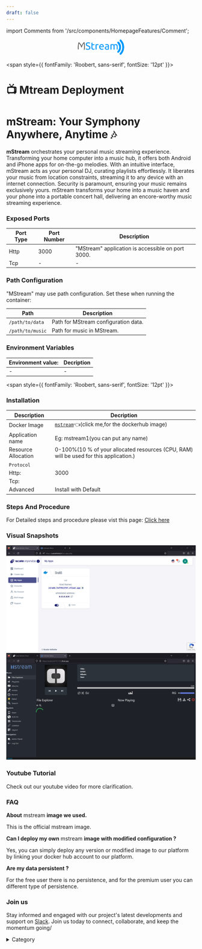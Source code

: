 ```yaml
---
draft: false
---
```

import Comments from '/src/components/HomepageFeatures/Comment';

<p align="center">
  <img src="/img/e4r3.png" alt="Alt Text" width="25%"/>
</p> 

<span style={{ fontFamily: 'Roobert, sans-serif', fontSize: '12pt' }}>


# 📺 Mtream Deployment

# mStream: Your Symphony Anywhere, Anytime 🎶

**mStream** orchestrates your personal music streaming experience. Transforming your home computer into a music hub, it offers both Android and iPhone apps for on-the-go melodies. With an intuitive interface, mStream acts as your personal DJ, curating playlists effortlessly. It liberates your music from location constraints, streaming it to any device with an internet connection. Security is paramount, ensuring your music remains exclusively yours. mStream transforms your home into a music haven and your phone into a portable concert hall, delivering an encore-worthy music streaming experience.

### Exposed Ports

| Port Type | Port Number | Description                                       |
| --------- | ----------- | ------------------------------------------------- |
| Http      | 3000        | "MStream" application is accessible on port 3000. |
| Tcp       | -           | -             |

### Path Configuration

"MStream" may use path configuration. Set these when running the container:

| Path                   | Description                            |
| ---------------------- | -------------------------------------- |
| `/path/to/data`         | Path for MStream configuration data.   |
| `/path/to/music`        | Path for music in MStream.              |


### Environment Variables


|   **Environment value:**          | Decription                                                                                                               | 
| --------------------- | ------                                                                                                                   | 
|-       |  -                              |

</span>


<span style={{ fontFamily: 'Roobert, sans-serif', fontSize: '12pt' }}>

### Installation

|  Description          | Decription                                                                                                               | 
| --------------------- | ------                                                                                                                   | 
| Docker Image          |  [`mstream`](https://hub.docker.com/r/linuxserver/mstream)👈(click me,for the dockerhub image)                                   |
| Application name      |  Eg: mstream1(you can put any name)                                                                                        | 
| Resource Allocation   |  0-100%(10 % of your allocated resources (CPU, RAM) will be used for this application.)                                  | 
| `Protocol`            |                                                                                                                          | 
|  Http:                | 3000                                                                                                                     |
|  Tcp:                 |                                                                                                                          | 
|    Advanced           |    Install with Default                                                                                                  |

                                                                           


### Steps And Procedure

For Detailed steps and procedure please vist this page: [Click here](https://techscaleinfinite.github.io/introduction/cloud-float/Steps%20and%20procedure)



### Visual Snapshots

![Alt Text](/img/fee.jpg)
![Alt Text](/img/efef3.jpg)


### Youtube Tutorial&#x20;

Check out our youtube video for more clarification.



### FAQ

**About** mstream **image we used.**

This is the official mstream image.

**Can I deploy my own** mstream **image with modified configuration ?**

Yes, you can simply deploy any version or modified image to our platform by linking your docker hub account to our platform.

**Are my data persistent ?**

For the free user there is no persistence, and for the premium user you can different type of persistence.

### Join us

Stay informed and engaged with our project's latest developments and support on [Slack](https://app.slack.com/client/T04QS32JX6E/C04QKEWE146). Join us today to connect, collaborate, and keep the momentum going/

<details>

<summary>Category</summary>

Kubernetes, cloud computing, DevOps, cloud services, hosting platform, container orchestration, cloud infrastructure, cloud deployment, cloud management, cloud technology, cloud solutions, media, entertainment, mstream

</details>

</span>


<Comments />